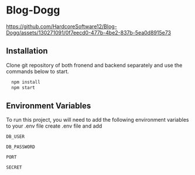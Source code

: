 
# Blog-Dogg




https://github.com/HardcoreSoftware12/Blog-Dogg/assets/130271091/0f7eecd0-477b-4be2-837b-5ea0d8915e73




## Installation

Clone git repository of both fronend and backend separately and use the commands below to start.

```bash
  npm install 
  npm start
```
    
## Environment Variables

To run this project, you will need to add the following environment variables to your .env file create .env file and add

`DB_USER`

`DB_PASSWORD`

`PORT`

`SECRET`





